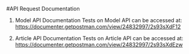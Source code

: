 #API Request Documentation

1. Model API Documentation
Tests on Model API can be accessed at: https://documenter.getpostman.com/view/24832997/2s93sXdF12

2. Article API Documentation
Tests on Article API can be accessed at: https://documenter.getpostman.com/view/24832997/2s93sXdEzw

